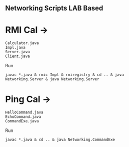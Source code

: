 ## Networking Scripts LAB Based

# RMI Cal ->
  ```
  Calculator.java
  Impl.java
  Server.java
  Client.java
  ```
  Run
  ```
  javac *.java & rmic Impl & rmiregistry & cd .. & java Networking.Server & java Networking.Server
  ```
  
# Ping Cal ->
  ```
  HelloCommand.java
  EchoCommand.java
  CommandExe.java
  ```
  Run
  ```
  javac *.java & cd .. & java Networking.CommandExe 
  ```
